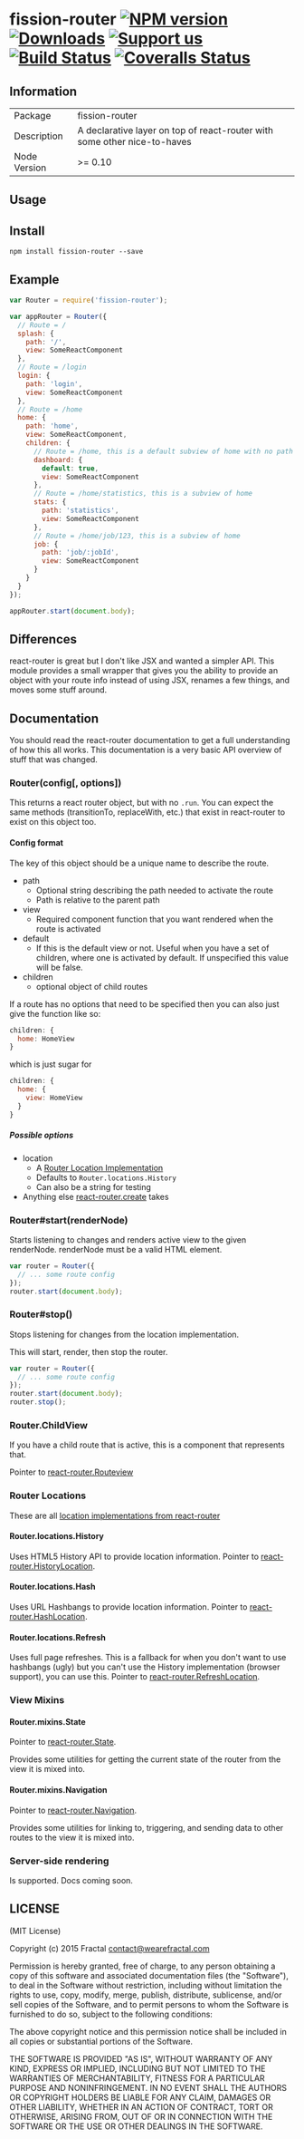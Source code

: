 # fission-router [![NPM version][npm-image]][npm-url] [![Downloads][downloads-image]][npm-url] [![Support us][gittip-image]][gittip-url] [![Build Status][travis-image]][travis-url] [![Coveralls Status][coveralls-image]][coveralls-url]


## Information

<table>
<tr>
<td>Package</td>
<td>fission-router</td>
</tr>
<tr>
<td>Description</td>
<td>A declarative layer on top of react-router with some other nice-to-haves</td>
</tr>
<tr>
<td>Node Version</td>
<td>>= 0.10</td>
</tr>
</table>

## Usage

## Install

```
npm install fission-router --save
```
## Example

```js
var Router = require('fission-router');

var appRouter = Router({
  // Route = /
  splash: {
    path: '/',
    view: SomeReactComponent
  },
  // Route = /login
  login: {
    path: 'login',
    view: SomeReactComponent
  },
  // Route = /home
  home: {
    path: 'home',
    view: SomeReactComponent,
    children: {
      // Route = /home, this is a default subview of home with no path specified
      dashboard: {
        default: true,
        view: SomeReactComponent
      },
      // Route = /home/statistics, this is a subview of home
      stats: {
        path: 'statistics',
        view: SomeReactComponent
      },
      // Route = /home/job/123, this is a subview of home
      job: {
        path: 'job/:jobId',
        view: SomeReactComponent
      }
    }
  }
});

appRouter.start(document.body);
```

## Differences

react-router is great but I don't like JSX and wanted a simpler API. This module provides a small wrapper that gives you the ability to provide an object with your route info instead of using JSX, renames a few things, and moves some stuff around.

## Documentation

You should read the react-router documentation to get a full understanding of how this all works. This documentation is a very basic API overview of stuff that was changed.

### Router(config[, options])

This returns a react router object, but with no `.run`. You can expect the same methods (transitionTo, replaceWith, etc.) that exist in react-router to exist on this object too.

#### Config format

The key of this object should be a unique name to describe the route.

- path
  - Optional string describing the path needed to activate the route
  - Path is relative to the parent path
- view
  - Required component function that you want rendered when the route is activated
- default
  - If this is the default view or not. Useful when you have a set of children, where one is activated by default. If unspecified this value will be false.
- children
  - optional object of child routes

If a route has no options that need to be specified then you can also just give the function like so:

```js
children: {
  home: HomeView
}
```

which is just sugar for

```js
children: {
  home: {
    view: HomeView
  }
}
```

##### Possible options

- location
  - A [Router Location Implementation](#router-locations)
  - Defaults to `Router.locations.History`
  - Can also be a string for testing
- Anything else [react-router.create](https://github.com/rackt/react-router/blob/master/docs/api/create.md) takes


### Router#start(renderNode)

Starts listening to changes and renders active view to the given renderNode. renderNode must be a valid HTML element.

```js
var router = Router({
  // ... some route config
});
router.start(document.body);
```

### Router#stop()

Stops listening for changes from the location implementation.

This will start, render, then stop the router.
```js
var router = Router({
  // ... some route config
});
router.start(document.body);
router.stop();
```

### Router.ChildView

If you have a child route that is active, this is a component that represents that.

Pointer to [react-router.Routeview](https://github.com/rackt/react-router/blob/master/docs/api/components/Routeview.md)

### Router Locations

These are all [location implementations from react-router](https://github.com/rackt/react-router/blob/master/docs/api/misc/Location.md)

#### Router.locations.History

Uses HTML5 History API to provide location information. Pointer to [react-router.HistoryLocation](https://github.com/rackt/react-router/blob/master/locations/HistoryLocation.js).

#### Router.locations.Hash

Uses URL Hashbangs to provide location information. Pointer to [react-router.HashLocation](https://github.com/rackt/react-router/blob/master/locations/HashLocation.js).

#### Router.locations.Refresh

Uses full page refreshes. This is a fallback for when you don't want to use hashbangs (ugly) but you can't use the History implementation (browser support), you can use this. Pointer to [react-router.RefreshLocation](https://github.com/rackt/react-router/blob/master/locations/RefreshLocation.js).

### View Mixins

#### Router.mixins.State

Pointer to [react-router.State](https://github.com/rackt/react-router/blob/master/docs/api/mixins/State.md).

Provides some utilities for getting the current state of the router from the view it is mixed into.

#### Router.mixins.Navigation

Pointer to [react-router.Navigation](https://github.com/rackt/react-router/blob/master/docs/api/mixins/Navigation.md).

Provides some utilities for linking to, triggering, and sending data to other routes to the view it is mixed into.

### Server-side rendering

Is supported. Docs coming soon.

## LICENSE

(MIT License)

Copyright (c) 2015 Fractal <contact@wearefractal.com>

Permission is hereby granted, free of charge, to any person obtaining
a copy of this software and associated documentation files (the
"Software"), to deal in the Software without restriction, including
without limitation the rights to use, copy, modify, merge, publish,
distribute, sublicense, and/or sell copies of the Software, and to
permit persons to whom the Software is furnished to do so, subject to
the following conditions:

The above copyright notice and this permission notice shall be
included in all copies or substantial portions of the Software.

THE SOFTWARE IS PROVIDED "AS IS", WITHOUT WARRANTY OF ANY KIND,
EXPRESS OR IMPLIED, INCLUDING BUT NOT LIMITED TO THE WARRANTIES OF
MERCHANTABILITY, FITNESS FOR A PARTICULAR PURPOSE AND
NONINFRINGEMENT. IN NO EVENT SHALL THE AUTHORS OR COPYRIGHT HOLDERS BE
LIABLE FOR ANY CLAIM, DAMAGES OR OTHER LIABILITY, WHETHER IN AN ACTION
OF CONTRACT, TORT OR OTHERWISE, ARISING FROM, OUT OF OR IN CONNECTION
WITH THE SOFTWARE OR THE USE OR OTHER DEALINGS IN THE SOFTWARE.

[gittip-url]: https://www.gittip.com/wearefractal/
[gittip-image]: http://img.shields.io/gittip/wearefractal.svg

[downloads-image]: http://img.shields.io/npm/dm/fission-router.svg
[npm-url]: https://npmjs.org/package/fission-router
[npm-image]: http://img.shields.io/npm/v/fission-router.svg

[travis-url]: https://travis-ci.org/fissionjs/fission-router
[travis-image]: https://travis-ci.org/fissionjs/fission-router.png?branch=master

[coveralls-url]: https://coveralls.io/r/fissionjs/fission-router
[coveralls-image]: https://coveralls.io/repos/fissionjs/fission-router/badge.png

[depstat-url]: https://david-dm.org/fissionjs/fission-router
[depstat-image]: https://david-dm.org/fissionjs/fission-router.png

[david-url]: https://david-dm.org/fissionjs/fission-router
[david-image]: https://david-dm.org/fissionjs/fission-router.png?theme=shields.io
